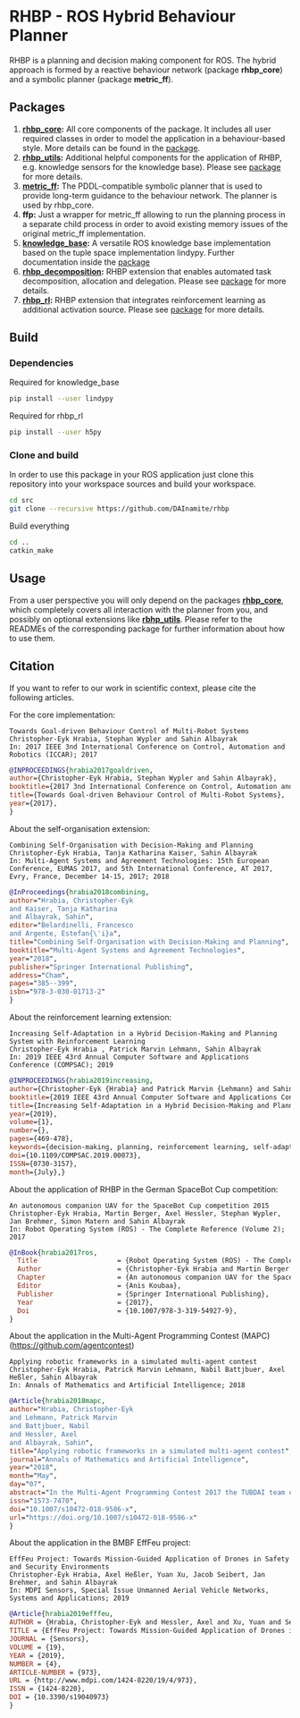 # RHBP - ROS Hybrid Behaviour Planner

RHBP is a planning and decision making component for ROS. The hybrid approach is formed by a reactive behaviour network (package **rhbp_core**) and a symbolic planner (package **metric_ff**).

## Packages

1. **[rhbp_core](rhbp_core/README.md):** All core components of the package. It includes all user required classes in order to model the application in a behaviour-based style. More details can be found in the [package](rhbp_core/README.md).
2. **[rhbp_utils](rhbp_utils/README.md):** Additional helpful components for the application of RHBP, e.g. knowledge sensors for the knowledge base). Please see [package](rhbp_utils/README.md) for more details.
3. **[metric_ff](metric_ff/README.md):** The PDDL-compatible symbolic planner that is used to provide long-term guidance to the behaviour network. The planner is used by rhbp_core.
4. **ffp:** Just a wrapper for metric_ff allowing to run the planning process in a separate child process in order to avoid existing memory issues of the original metric_ff implementation.
5. **[knowledge_base](knowledge_base/README.md):** A versatile ROS knowledge base implementation based on the tuple space implementation lindypy. Further documentation inside the [package](knowledge_base/README.md)
6. **[rhbp_decomposition](rhbp_decomposition/README.md):** RHBP extension that enables automated task decomposition, allocation and delegation. Please see [package](rhbp_decomposition/README.md) for more details.
6. **[rhbp_rl](rhbp_rl/README.md):** RHBP extension that integrates reinforcement learning as additional activation source. Please see [package](rhbp_rl/README.md) for more details.

## Build

### Dependencies

Required for knowledge_base

```bash
pip install --user lindypy

```

Required for rhbp_rl

```bash
pip install --user h5py

```

### Clone and build

In order to use this package in your ROS application just clone this repository into your workspace sources and build your workspace.

```bash
cd src
git clone --recursive https://github.com/DAInamite/rhbp
```

Build everything

```bash
cd ..
catkin_make
```

## Usage
From a user perspective you will only depend on the packages **[rhbp_core](rhbp_core/README.md)**, which completely covers all interaction with the planner from you, and possibly on optional extensions like **[rbhp_utils](rhbp_utils/README.md)**. Please refer to the READMEs of the corresponding package for further information about how to use them.

## Citation
If you want to refer to our work in scientific context, please cite the following articles.

For the core implementation:

```
Towards Goal-driven Behaviour Control of Multi-Robot Systems
Christopher-Eyk Hrabia, Stephan Wypler and Sahin Albayrak
In: 2017 IEEE 3nd International Conference on Control, Automation and Robotics (ICCAR); 2017
```

```bibtex
@INPROCEEDINGS{hrabia2017goaldriven,
author={Christopher-Eyk Hrabia, Stephan Wypler and Sahin Albayrak},
booktitle={2017 3nd International Conference on Control, Automation and Robotics (ICCAR)},
title={Towards Goal-driven Behaviour Control of Multi-Robot Systems},
year={2017},
}
```
About the self-organisation extension:

```
Combining Self-Organisation with Decision-Making and Planning
Christopher-Eyk Hrabia, Tanja Katharina Kaiser, Sahin Albayrak
In: Multi-Agent Systems and Agreement Technologies: 15th European Conference, EUMAS 2017, and 5th International Conference, AT 2017, Evry, France, December 14-15, 2017; 2018
```

```bibtex
@InProceedings{hrabia2018combining,
author="Hrabia, Christopher-Eyk
and Kaiser, Tanja Katharina
and Albayrak, Sahin",
editor="Belardinelli, Francesco
and Argente, Estefan{\'i}a",
title="Combining Self-Organisation with Decision-Making and Planning",
booktitle="Multi-Agent Systems and Agreement Technologies",
year="2018",
publisher="Springer International Publishing",
address="Cham",
pages="385--399",
isbn="978-3-030-01713-2"
}
```

About the reinforcement learning extension:

```
Increasing Self-Adaptation in a Hybrid Decision-Making and Planning System with Reinforcement Learning
Christopher-Eyk Hrabia , Patrick Marvin Lehmann, Sahin Albayrak
In: 2019 IEEE 43rd Annual Computer Software and Applications Conference (COMPSAC); 2019
```

```bibtex
@INPROCEEDINGS{hrabia2019increasing, 
author={Christopher-Eyk {Hrabia} and Patrick Marvin {Lehmann} and Sahin {Albayrak}}, 
booktitle={2019 IEEE 43rd Annual Computer Software and Applications Conference (COMPSAC)}, 
title={Increasing Self-Adaptation in a Hybrid Decision-Making and Planning System with Reinforcement Learning}, 
year={2019}, 
volume={1}, 
number={}, 
pages={469-478}, 
keywords={decision-making, planning, reinforcement learning, self-adaptation, autonomous robots}, 
doi={10.1109/COMPSAC.2019.00073}, 
ISSN={0730-3157}, 
month={July},}
```

About the application of RHBP in the German SpaceBot Cup competition:

```
An autonomous companion UAV for the SpaceBot Cup competition 2015
Christopher-Eyk Hrabia, Martin Berger, Axel Hessler, Stephan Wypler, Jan Brehmer, Simon Matern and Sahin Albayrak
In: Robot Operating System (ROS) - The Complete Reference (Volume 2); 2017
```

```bibtex
@InBook{hrabia2017ros,
  Title                    = {Robot Operating System (ROS) - The Complete Reference (Volume 2)},
  Author                   = {Christopher-Eyk Hrabia and Martin Berger and Axel Hessler and Stephan Wypler and Jan Brehmer and Simon Matern and Sahin Albayrak},
  Chapter                  = {An autonomous companion UAV for the SpaceBot Cup competition 2015},
  Editor                   = {Anis Koubaa},
  Publisher                = {Springer International Publishing},
  Year                     = {2017},
  Doi                      = {10.1007/978-3-319-54927-9},
}
```

About the application in the Multi-Agent Programming Contest (MAPC) (https://github.com/agentcontest)

```
Applying robotic frameworks in a simulated multi-agent contest
Christopher-Eyk Hrabia, Patrick Marvin Lehmann, Nabil Battjbuer, Axel Heßler, Sahin Albayrak
In: Annals of Mathematics and Artificial Intelligence; 2018
```

```bibtex
@Article{hrabia2018mapc,
author="Hrabia, Christopher-Eyk
and Lehmann, Patrick Marvin
and Battjbuer, Nabil
and Hessler, Axel
and Albayrak, Sahin",
title="Applying robotic frameworks in a simulated multi-agent contest",
journal="Annals of Mathematics and Artificial Intelligence",
year="2018",
month="May",
day="07",
abstract="In the Multi-Agent Programming Contest 2017 the TUBDAI team of the Technische Universit{\"a}t Berlin is using the complex multi-agent scenario to evaluate the application of two frameworks from the field (multi-)robot systems. In particular the task-level decision-making and planning framework ROS Hybrid Behaviour Planner (RHBP) is used to implement the execution and decision-making for single agents. The RHBP framework builds on top of the framework Robot Operating System (ROS) that is used to implement the communication and scenario specific coordination strategy of the agents. The united team for the official contest is formed by volunteering students from a project course and their supervisors.",
issn="1573-7470",
doi="10.1007/s10472-018-9586-x",
url="https://doi.org/10.1007/s10472-018-9586-x"
}
```

About the application in the BMBF EffFeu project:

```
EffFeu Project: Towards Mission-Guided Application of Drones in Safety and Security Environments
Christopher-Eyk Hrabia, Axel Heßler, Yuan Xu, Jacob Seibert, Jan Brehmer, and Sahin Albayrak
In: MDPI Sensors, Special Issue Unmanned Aerial Vehicle Networks, Systems and Applications; 2019
```

```bibtex
@Article{hrabia2019efffeu,
AUTHOR = {Hrabia, Christopher-Eyk and Hessler, Axel and Xu, Yuan and Seibert, Jacob and Brehmer, Jan and Albayrak, Sahin},
TITLE = {EffFeu Project: Towards Mission-Guided Application of Drones in Safety and Security Environments},
JOURNAL = {Sensors},
VOLUME = {19},
YEAR = {2019},
NUMBER = {4},
ARTICLE-NUMBER = {973},
URL = {http://www.mdpi.com/1424-8220/19/4/973},
ISSN = {1424-8220},
DOI = {10.3390/s19040973}
}
```

